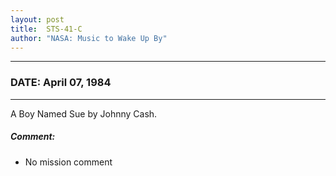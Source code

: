 ```yaml
---
layout: post
title:  STS-41-C
author: "NASA: Music to Wake Up By"
---
```


----
### DATE: April 07, 1984
----
A Boy Named Sue by Johnny Cash.

##### Comment:
* No mission comment
